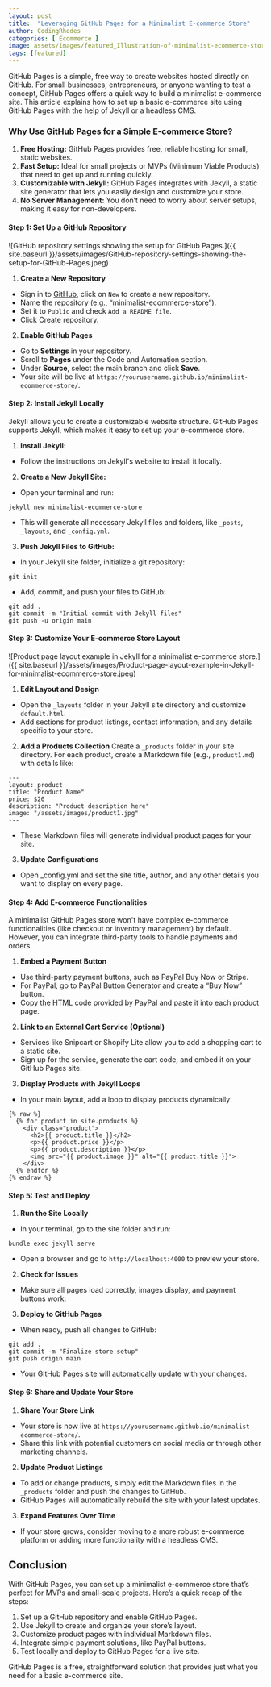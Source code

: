 ```yaml
---
layout: post
title:  "Leveraging GitHub Pages for a Minimalist E-commerce Store"
author: CodingRhodes
categories: [ Ecommerce ]
image: assets/images/featured_Illustration-of-minimalist-ecommerce-store-built-with-GitHub-Pages.jpeg
tags: [featured]
---
```

GitHub Pages is a simple, free way to create websites hosted directly on GitHub. For small businesses, entrepreneurs, or anyone wanting to test a concept, GitHub Pages offers a quick way to build a minimalist e-commerce site. This article explains how to set up a basic e-commerce site using GitHub Pages with the help of Jekyll or a headless CMS.

### Why Use GitHub Pages for a Simple E-commerce Store?
1. **Free Hosting:** GitHub Pages provides free, reliable hosting for small, static websites.
2. **Fast Setup:** Ideal for small projects or MVPs (Minimum Viable Products) that need to get up and running quickly.
3. **Customizable with Jekyll:** GitHub Pages integrates with Jekyll, a static site generator that lets you easily design and customize your store.
4. **No Server Management:** You don’t need to worry about server setups, making it easy for non-developers.

#### Step 1: Set Up a GitHub Repository

![GitHub repository settings showing the setup for GitHub Pages.]({{ site.baseurl }}/assets/images/GitHub-repository-settings-showing-the-setup-for-GitHub-Pages.jpeg)

1. **Create a New Repository**
+ Sign in to [GitHub](https://github.com/), click on `New` to create a new repository.
+ Name the repository (e.g., “minimalist-ecommerce-store”).
+ Set it to `Public` and check `Add a README file`.
+ Click Create repository.
2. **Enable GitHub Pages**
+ Go to **Settings** in your repository.
+ Scroll to **Pages** under the Code and Automation section.
+ Under **Source**, select the main branch and click **Save**.
+ Your site will be live at `https://yourusername.github.io/minimalist-ecommerce-store/`.

#### Step 2: Install Jekyll Locally
Jekyll allows you to create a customizable website structure. GitHub Pages supports Jekyll, which makes it easy to set up your e-commerce store.

1. **Install Jekyll:**
+ Follow the instructions on Jekyll's website to install it locally.
2. **Create a New Jekyll Site:**
+ Open your terminal and run:
```
jekyll new minimalist-ecommerce-store
```
+ This will generate all necessary Jekyll files and folders, like `_posts`, `_layouts`, and `_config.yml`.
3. **Push Jekyll Files to GitHub:**
+ In your Jekyll site folder, initialize a git repository:
```
git init
```
+ Add, commit, and push your files to GitHub:
```
git add .
git commit -m "Initial commit with Jekyll files"
git push -u origin main
```

#### Step 3: Customize Your E-commerce Store Layout

![Product page layout example in Jekyll for a minimalist e-commerce store.]({{ site.baseurl }}/assets/images/Product-page-layout-example-in-Jekyll-for-minimalist-ecommerce-store.jpeg)

1. **Edit Layout and Design**
+ Open the `_layouts` folder in your Jekyll site directory and customize `default.html`.
+ Add sections for product listings, contact information, and any details specific to your store.
2. **Add a Products Collection**
Create a `_products` folder in your site directory.
For each product, create a Markdown file (e.g., `product1.md`) with details like:
```
---
layout: product
title: "Product Name"
price: $20
description: "Product description here"
image: "/assets/images/product1.jpg"
---
```
+ These Markdown files will generate individual product pages for your site.
3. **Update Configurations**
+ Open _config.yml and set the site title, author, and any other details you want to display on every page.

#### Step 4: Add E-commerce Functionalities
A minimalist GitHub Pages store won't have complex e-commerce functionalities (like checkout or inventory management) by default. However, you can integrate third-party tools to handle payments and orders.

1. **Embed a Payment Button**
+ Use third-party payment buttons, such as PayPal Buy Now or Stripe.
+ For PayPal, go to PayPal Button Generator and create a “Buy Now” button.
+ Copy the HTML code provided by PayPal and paste it into each product page.
2. **Link to an External Cart Service (Optional)**
+ Services like Snipcart or Shopify Lite allow you to add a shopping cart to a static site.
+ Sign up for the service, generate the cart code, and embed it on your GitHub Pages site.
3. **Display Products with Jekyll Loops**
+ In your main layout, add a loop to display products dynamically:

```
{% raw %}
  {% for product in site.products %}
    <div class="product">
      <h2>{{ product.title }}</h2>
      <p>{{ product.price }}</p>
      <p>{{ product.description }}</p>
      <img src="{{ product.image }}" alt="{{ product.title }}">
    </div>
  {% endfor %}
{% endraw %}
```

#### Step 5: Test and Deploy

1. **Run the Site Locally**
+ In your terminal, go to the site folder and run:
```
bundle exec jekyll serve
```
+ Open a browser and go to `http://localhost:4000` to preview your store.
2. **Check for Issues**
+ Make sure all pages load correctly, images display, and payment buttons work.
3. **Deploy to GitHub Pages**
+ When ready, push all changes to GitHub:
```
git add .
git commit -m "Finalize store setup"
git push origin main
```
+ Your GitHub Pages site will automatically update with your changes.

#### Step 6: Share and Update Your Store

1. **Share Your Store Link**
+ Your store is now live at `https://yourusername.github.io/minimalist-ecommerce-store/`.
+ Share this link with potential customers on social media or through other marketing channels.
2. **Update Product Listings**
+ To add or change products, simply edit the Markdown files in the `_products` folder and push the changes to GitHub.
+ GitHub Pages will automatically rebuild the site with your latest updates.
3. **Expand Features Over Time**
+ If your store grows, consider moving to a more robust e-commerce platform or adding more functionality with a headless CMS.

## Conclusion
With GitHub Pages, you can set up a minimalist e-commerce store that’s perfect for MVPs and small-scale projects. Here’s a quick recap of the steps:

1. Set up a GitHub repository and enable GitHub Pages.
2. Use Jekyll to create and organize your store’s layout.
3. Customize product pages with individual Markdown files.
4. Integrate simple payment solutions, like PayPal buttons.
5. Test locally and deploy to GitHub Pages for a live site.

GitHub Pages is a free, straightforward solution that provides just what you need for a basic e-commerce site.